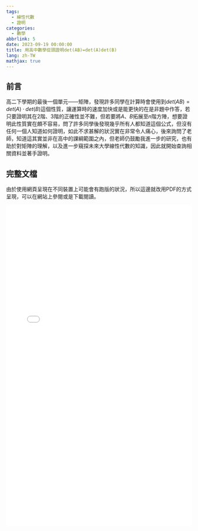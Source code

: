 ```yaml
---
tags:
  - 線性代數
  - 證明
categories:
  - 數學
abbrlink: 5
date: 2023-09-19 00:00:00
title: 用高中數學從頭證明det(AB)=det(A)det(B)
lang: zh-TW
mathjax: true
---
```


## 前言

高二下學期的最後一個單元——矩陣，發現許多同學在計算時會使用到$det(AB)=det(A) \cdot det(B)$這個性質，讓運算時的速度加快或是能更快的在是非題中作答，若只要證明其在2階、3階的正確性並不難，但若要將$A$、$B$拓展至$n$階方陣，想要證明此性質實在頗不容易，問了許多同學後發現幾乎所有人都知道這個公式，但沒有任何一個人知道如何證明，如此不求甚解的狀況實在非常令人痛心，後來詢問了老師，知道這其實並非在高中的課綱範圍之內，但老師仍鼓勵我進一步的研究，也有助於對矩陣的理解，以及進一步窺探未來大學線性代數的知識，因此就開始查詢相關資料並著手證明。  
<!--more-->

## 完整文檔

由於使用網頁呈現在不同裝置上可能會有跑版的狀況，所以這邊就改用PDF的方式呈現，可以在網站上參閱或是下載閱讀。

<embed src="./det(AB)=det(A)det(B)_proof.pdf" width=100% height="870" type="application/pdf">
